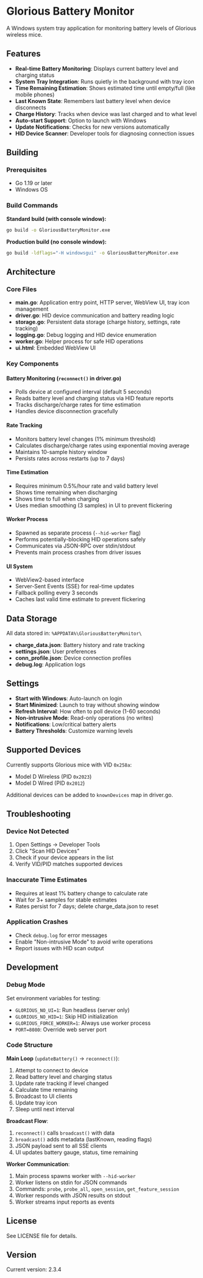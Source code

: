# Glorious Battery Monitor

A Windows system tray application for monitoring battery levels of Glorious wireless mice.

## Features

- **Real-time Battery Monitoring**: Displays current battery level and charging status
- **System Tray Integration**: Runs quietly in the background with tray icon
- **Time Remaining Estimation**: Shows estimated time until empty/full (like mobile phones)
- **Last Known State**: Remembers last battery level when device disconnects
- **Charge History**: Tracks when device was last charged and to what level
- **Auto-start Support**: Option to launch with Windows
- **Update Notifications**: Checks for new versions automatically
- **HID Device Scanner**: Developer tools for diagnosing connection issues

## Building

### Prerequisites
- Go 1.19 or later
- Windows OS

### Build Commands

**Standard build (with console window):**
```bash
go build -o GloriousBatteryMonitor.exe
```

**Production build (no console window):**
```bash
go build -ldflags="-H windowsgui" -o GloriousBatteryMonitor.exe
```

## Architecture

### Core Files

- **main.go**: Application entry point, HTTP server, WebView UI, tray icon management
- **driver.go**: HID device communication and battery reading logic
- **storage.go**: Persistent data storage (charge history, settings, rate tracking)
- **logging.go**: Debug logging and HID device enumeration
- **worker.go**: Helper process for safe HID operations
- **ui.html**: Embedded WebView UI

### Key Components

#### Battery Monitoring (`reconnect()` in driver.go)
- Polls device at configured interval (default 5 seconds)
- Reads battery level and charging status via HID feature reports
- Tracks discharge/charge rates for time estimation
- Handles device disconnection gracefully

#### Rate Tracking
- Monitors battery level changes (1% minimum threshold)
- Calculates discharge/charge rates using exponential moving average
- Maintains 10-sample history window
- Persists rates across restarts (up to 7 days)

#### Time Estimation
- Requires minimum 0.5%/hour rate and valid battery level
- Shows time remaining when discharging
- Shows time to full when charging
- Uses median smoothing (3 samples) in UI to prevent flickering

#### Worker Process
- Spawned as separate process (`--hid-worker` flag)
- Performs potentially-blocking HID operations safely
- Communicates via JSON-RPC over stdin/stdout
- Prevents main process crashes from driver issues

#### UI System
- WebView2-based interface
- Server-Sent Events (SSE) for real-time updates
- Fallback polling every 3 seconds
- Caches last valid time estimate to prevent flickering

## Data Storage

All data stored in: `%APPDATA%\GloriousBatteryMonitor\`

- **charge_data.json**: Battery history and rate tracking
- **settings.json**: User preferences
- **conn_profile.json**: Device connection profiles
- **debug.log**: Application logs

## Settings

- **Start with Windows**: Auto-launch on login
- **Start Minimized**: Launch to tray without showing window
- **Refresh Interval**: How often to poll device (1-60 seconds)
- **Non-intrusive Mode**: Read-only operations (no writes)
- **Notifications**: Low/critical battery alerts
- **Battery Thresholds**: Customize warning levels

## Supported Devices

Currently supports Glorious mice with VID `0x258a`:
- Model D Wireless (PID `0x2023`)
- Model D Wired (PID `0x2012`)

Additional devices can be added to `knownDevices` map in driver.go.

## Troubleshooting

### Device Not Detected
1. Open Settings → Developer Tools
2. Click "Scan HID Devices"
3. Check if your device appears in the list
4. Verify VID/PID matches supported devices

### Inaccurate Time Estimates
- Requires at least 1% battery change to calculate rate
- Wait for 3+ samples for stable estimates
- Rates persist for 7 days; delete charge_data.json to reset

### Application Crashes
- Check `debug.log` for error messages
- Enable "Non-intrusive Mode" to avoid write operations
- Report issues with HID scan output

## Development

### Debug Mode
Set environment variables for testing:
- `GLORIOUS_NO_UI=1`: Run headless (server only)
- `GLORIOUS_NO_HID=1`: Skip HID initialization
- `GLORIOUS_FORCE_WORKER=1`: Always use worker process
- `PORT=8080`: Override web server port

### Code Structure

**Main Loop** (`updateBattery()` → `reconnect()`):
1. Attempt to connect to device
2. Read battery level and charging status
3. Update rate tracking if level changed
4. Calculate time remaining
5. Broadcast to UI clients
6. Update tray icon
7. Sleep until next interval

**Broadcast Flow**:
1. `reconnect()` calls `broadcast()` with data
2. `broadcast()` adds metadata (lastKnown, reading flags)
3. JSON payload sent to all SSE clients
4. UI updates battery gauge, status, time remaining

**Worker Communication**:
1. Main process spawns worker with `--hid-worker`
2. Worker listens on stdin for JSON commands
3. Commands: `probe`, `probe_all`, `open_session`, `get_feature_session`
4. Worker responds with JSON results on stdout
5. Worker streams input reports as events

## License

See LICENSE file for details.

## Version

Current version: 2.3.4
